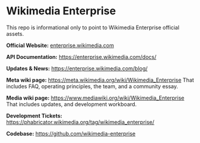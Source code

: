 # Wikimedia Enterprise 

This repo is informational only to point to Wikimedia Enterprise official assets.


**Official Website:** [enterprise.wikimedia.com](https://enterprise.wikimedia.com)

**API Documentation:** https://enterprise.wikimedia.com/docs/

**Updates & News:** https://enterprise.wikimedia.com/blog/

**Meta wiki page:** https://meta.wikimedia.org/wiki/Wikimedia_Enterprise
That includes FAQ, operating principles, the team, and a community essay.

**Media wiki page:** https://www.mediawiki.org/wiki/Wikimedia_Enterprise
That includes updates, and development workboard.

**Development Tickets:** https://phabricator.wikimedia.org/tag/wikimedia_enterprise/

**Codebase:** https://github.com/wikimedia-enterprise
